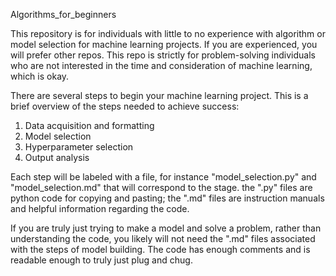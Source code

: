 Algorithms_for_beginners

This repository is for individuals with little to no experience with algorithm or model selection for machine learning projects. If you are experienced, you will prefer other repos. This repo is strictly for problem-solving individuals who are not interested in the time and consideration of machine learning, which is okay. 

There are several steps to begin your machine learning project. This is a brief overview of the steps needed to achieve success:
  1. Data acquisition and formatting
  2. Model selection
  3. Hyperparameter selection
  4. Output analysis

Each step will be labeled with a file, for instance "model_selection.py" and "model_selection.md" that will correspond to the stage. the ".py" files are python code for copying and pasting; the ".md" files are instruction manuals and helpful information regarding the code. 

If you are truly just trying to make a model and solve a problem, rather than understanding the code, you likely will not need the ".md" files associated with the steps of model building. The code has enough comments and is readable enough to truly just plug and chug. 
